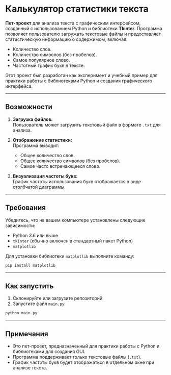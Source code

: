 # Калькулятор статистики текста  

**Пет-проект** для анализа текста с графическим интерфейсом, созданный с использованием Python и библиотеки **Tkinter**. Программа позволяет пользователю загружать текстовые файлы и предоставляет статистическую информацию о содержимом, включая:  
- Количество слов.  
- Количество символов (без пробелов).  
- Самое популярное слово.  
- Частотный график букв в тексте.  

Этот проект был разработан как эксперимент и учебный пример для практики работы с библиотеками Python и создания графического интерфейса.

---

## Возможности  

1. **Загрузка файлов:**  
   Пользователь может загрузить текстовый файл в формате `.txt` для анализа.  

2. **Отображение статистики:**  
   Программа выводит:  
   - Общее количество слов.  
   - Общее количество символов (без пробелов).  
   - Самое часто встречающееся слово.  

3. **Визуализация частоты букв:**  
   График частоты использования букв отображается в виде столбчатой диаграммы.  

---

## Требования  

Убедитесь, что на вашем компьютере установлены следующие зависимости:  

- Python 3.6 или выше  
- `tkinter` (обычно включен в стандартный пакет Python)  
- `matplotlib`  

Для установки библиотеки `matplotlib` выполните команду:  
```bash
pip install matplotlib
```

---

## Как запустить  

1. Склонируйте или загрузите репозиторий.  
2. Запустите файл `main.py`:  
```bash
python main.py
```  

---

## Примечания  

- Это пет-проект, предназначенный для практики работы с Python и библиотеками для создания GUI.  
- Программа поддерживает только текстовые файлы (`.txt`).  
- График частоты букв будет отображаться в отдельном окне при анализе текста.
